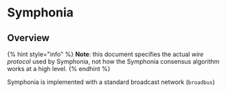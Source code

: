 # Symphonia

## Overview

{% hint style="info" %}
**Note**: this document specifies the actual _wire protocol_ used by Symphonia, not how the Symphonia consensus algorithm works at a high level.
{% endhint %}

Symphonia is implemented with a standard broadcast network \(`broadbus`\)

